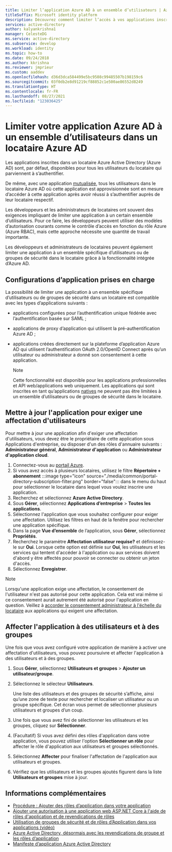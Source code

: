 ```yaml
---
title: Limiter l’application Azure AD à un ensemble d’utilisateurs | Azure
titleSuffix: Microsoft identity platform
description: Découvrez comment limiter l’accès à vos applications inscrites dans Azure AD à un ensemble d’utilisateurs sélectionné.
services: active-directory
author: kalyankrishna1
manager: CelesteDG
ms.service: active-directory
ms.subservice: develop
ms.workload: identity
ms.topic: how-to
ms.date: 09/24/2018
ms.author: kkrishna
ms.reviewer: jmprieur
ms.custom: aaddev
ms.openlocfilehash: d36d3dca584499e5bc9508c99485507b198159c6
ms.sourcegitcommit: 03f0db2e8d91219cf88852c1e500ae86552d8249
ms.translationtype: HT
ms.contentlocale: fr-FR
ms.lasthandoff: 08/27/2021
ms.locfileid: "123036425"
---
```

# <a name="restrict-your-azure-ad-app-to-a-set-of-users-in-an-azure-ad-tenant"></a>Limiter votre application Azure AD à un ensemble d’utilisateurs dans un locataire Azure AD

Les applications inscrites dans un locataire Azure Active Directory (Azure AD) sont, par défaut, disponibles pour tous les utilisateurs du locataire qui parviennent à s’authentifier.

De même, avec une application [mutualisée](howto-convert-app-to-be-multi-tenant.md), tous les utilisateurs dans le locataire Azure AD où cette application est approvisionnée sont en mesure d’accéder à cette application après avoir réussi à s’authentifier auprès de leur locataire respectif.

Les développeurs et les administrateurs de locataires ont souvent des exigences impliquant de limiter une application à un certain ensemble d’utilisateurs. Pour ce faire, les développeurs peuvent utiliser des modèles d’autorisation courants comme le contrôle d’accès en fonction du rôle Azure (Azure RBAC), mais cette approche nécessite une quantité de travail importante.

Les développeurs et administrateurs de locataires peuvent également limiter une application à un ensemble spécifique d’utilisateurs ou de groupes de sécurité dans le locataire grâce à la fonctionnalité intégrée d’Azure AD.

## <a name="supported-app-configurations"></a>Configurations d’application prises en charge

La possibilité de limiter une application à un ensemble spécifique d’utilisateurs ou de groupes de sécurité dans un locataire est compatible avec les types d’applications suivants :

- applications configurées pour l’authentification unique fédérée avec l’authentification basée sur SAML ;
- applications de proxy d’application qui utilisent la pré-authentification Azure AD ;
- applications créées directement sur la plateforme d’application Azure AD qui utilisent l’authentification OAuth 2.0/OpenID Connect après qu’un utilisateur ou administrateur a donné son consentement à cette application.

     > [!NOTE]
     > Cette fonctionnalité est disponible pour les applications professionnelles et API web/applications web uniquement. Les applications qui sont inscrites en tant qu’applications [natives](./quickstart-register-app.md) ne peuvent pas être limitées à un ensemble d’utilisateurs ou de groupes de sécurité dans le locataire.

## <a name="update-the-app-to-require-user-assignment"></a>Mettre à jour l'application pour exiger une affectation d'utilisateurs

Pour mettre à jour une application afin d'exiger une affectation d'utilisateurs, vous devez être le propriétaire de cette application sous Applications d'entreprise, ou disposer d'un des rôles d'annuaire suivants : **Administrateur général**, **Administrateur d'application** ou **Administrateur d'application cloud**.

1. Connectez-vous au <a href="https://portal.azure.com/" target="_blank">portail Azure</a>.
1. Si vous avez accès à plusieurs locataires, utilisez le filtre **Répertoire + abonnement** :::image type="icon" source="./media/common/portal-directory-subscription-filter.png" border="false"::: dans le menu du haut pour sélectionner le locataire dans lequel vous voulez inscrire une application.
1. Recherchez et sélectionnez **Azure Active Directory**.
1. Sous **Gérer**, sélectionnez **Applications d’entreprise** > **Toutes les applications**.
1. Sélectionnez l'application que vous souhaitez configurer pour exiger une affectation. Utilisez les filtres en haut de la fenêtre pour rechercher une application spécifique.
1. Dans la page **Vue d’ensemble** de l’application, sous **Gérer**, sélectionnez **Propriétés**.
1. Recherchez le paramètre **Affectation utilisateur requise?** et définissez-le sur **Oui**. Lorsque cette option est définie sur **Oui**, les utilisateurs et les services qui tentent d'accéder à l'application ou aux services doivent d'abord y être affectés pour pouvoir se connecter ou obtenir un jeton d'accès.
1. Sélectionnez **Enregistrer**.

> [!NOTE]
> Lorsqu'une application exige une affectation, le consentement de l'utilisateur n'est pas autorisé pour cette application. Cela est vrai même si ce consentement aurait autrement été autorisé pour l'application en question. Veillez à [accorder le consentement administrateur à l'échelle du locataire](../manage-apps/grant-admin-consent.md) aux applications qui exigent une affectation. 

## <a name="assign-the-app-to-users-and-groups"></a>Affecter l'application à des utilisateurs et à des groupes

Une fois que vous avez configuré votre application de manière à activer une affectation d'utilisateurs, vous pouvez poursuivre et affecter l'application à des utilisateurs et à des groupes.

1. Sous **Gérer**, sélectionnez **Utilisateurs et groupes** > **Ajouter un utilisateur/groupe**.
1. Sélectionnez le sélecteur **Utilisateurs**. 

     Une liste des utilisateurs et des groupes de sécurité s’affiche, ainsi qu’une zone de texte pour rechercher et localiser un utilisateur ou un groupe spécifique. Cet écran vous permet de sélectionner plusieurs utilisateurs et groupes d’un coup.

1. Une fois que vous avez fini de sélectionner les utilisateurs et les groupes, cliquez sur **Sélectionner**.
1. (Facultatif) Si vous avez défini des rôles d'application dans votre application, vous pouvez utiliser l'option **Sélectionner un rôle** pour affecter le rôle d'application aux utilisateurs et groupes sélectionnés. 
1. Sélectionnez **Affecter** pour finaliser l'affectation de l'application aux utilisateurs et groupes. 
1. Vérifiez que les utilisateurs et les groupes ajoutés figurent dans la liste **Utilisateurs et groupes** mise à jour.

## <a name="more-information"></a>Informations complémentaires

- [Procédure : Ajouter des rôles d’application dans votre application](./howto-add-app-roles-in-azure-ad-apps.md)
- [Ajouter une autorisation à une application web ASP.NET Core à l'aide de rôles d'application et de revendications de rôles](https://github.com/Azure-Samples/active-directory-aspnetcore-webapp-openidconnect-v2/tree/master/5-WebApp-AuthZ/5-1-Roles)
- [Utilisation de groupes de sécurité et de rôles d’Application dans vos applications (vidéo)](https://www.youtube.com/watch?v=LRoc-na27l0)
- [Azure Active Directory, désormais avec les revendications de groupe et les rôles d’application](https://techcommunity.microsoft.com/t5/Azure-Active-Directory-Identity/Azure-Active-Directory-now-with-Group-Claims-and-Application/ba-p/243862)
- [Manifeste d’application Azure Active Directory](./reference-app-manifest.md)
